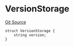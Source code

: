 # VersionStorage
[Git Source](https://github.com/thrackle-io/forte-rules-engine/blob/5026b0b8ff56953bd0f2675bfc42f5fa45097500/src/protocol/diamond/VersionFacetLib.sol)


```solidity
struct VersionStorage {
    string version;
}
```

